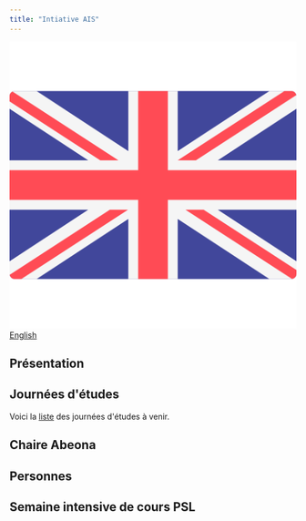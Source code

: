 ```yaml
---
title: "Intiative AIS"
---
```

![en][en] [English](en/index.md)

## Présentation

## Journées d'études
Voici la [liste](workshops.md) des journées d'études à venir.

## Chaire Abeona

## Personnes

## Semaine intensive de cours PSL

[en]: assets/uk.png "Britain"

